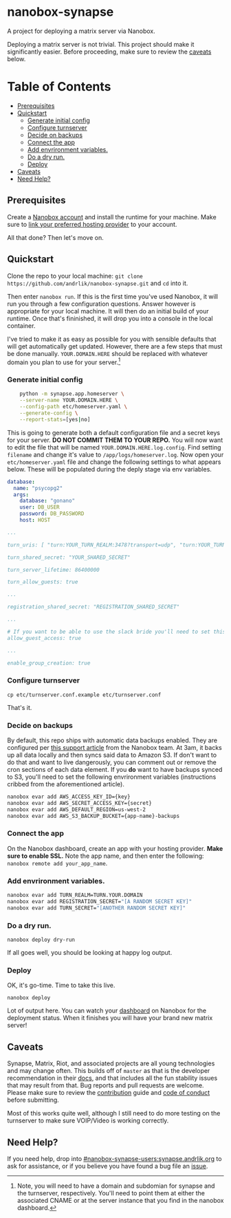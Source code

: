 # nanobox-synapse

A project for deploying a matrix server via Nanobox.

Deploying a matrix server is not trivial. This project should make it significantly easier. Before proceeding, make sure to review the [caveats][1] below.

[1]: #caveats

Table of Contents
=================

* [Prerequisites](#prerequisites)
* [Quickstart](#quickstart)
  * [Generate initial config](#generate-initial-config)
  * [Configure turnserver](#configure-turnserver)
  * [Decide on backups](#decide-on-backups)
  * [Connect the app](#connect-the-app)
  * [Add envrironment variables.](#add-envrironment-variables)
  * [Do a dry run.](#do-a-dry-run)
  * [Deploy](#deploy)
* [Caveats](#caveats)
* [Need Help?](#need-help)

## Prerequisites

Create a [Nanobox account][nano] and install the runtime for your machine. Make sure to [link your preferred hosting provider][prov] to your account. 

All that done? Then let's move on.

[nano]: https://nanobox.io
[prov]: https://docs.nanobox.io/providers/hosting-accounts/

## Quickstart

Clone the repo to your local machine: `git clone https://github.com/andrlik/nanobox-synapse.git` and `cd` into it.

Then enter `nanobox run`. If this is the first time you've used Nanobox, it will run you through a few configuration questions. Answer however is appropriate for your local machine. It will then do an initial build of your runtime. Once that's fininished, it will drop you into a console in the local container.

I've tried to make it as easy as possible for you with sensible defaults that will get automatically get updated. However, there are a few steps that must be done manually. `YOUR.DOMAIN.HERE` should be replaced with whatever domain you plan to use for your server.[^1]

[^1]: Note, you will need to have a domain and subdomian for synapse and the turnserver, respectively. You'll need to point them at either the associated CNAME or at the server instance that you find in the nanobox dashboard.

### Generate initial config

```bash
    python -m synapse.app.homeserver \
    --server-name YOUR.DOMAIN.HERE \
    --config-path etc/homeserver.yaml \
    --generate-config \
    --report-stats=[yes|no]
```

This is going to generate both a default configuration file and a secret keys for your server. **DO NOT COMMIT THEM TO YOUR REPO.** You will now want to edit the file that will be named `YOUR.DOMAIN.HERE.log.config`. Find setting `filename` and change it's value to `/app/logs/homeserver.log`. Now open your `etc/homeserver.yaml` file and change the following settings to what appears below. These will be populated during the deply stage via env variables.

```yaml
database:
  name: "psycopg2"
  args:
    database: "gonano"
    user: DB_USER
    password: DB_PASSWORD
    host: HOST

...

turn_uris: [ "turn:YOUR_TURN_REALM:3478?transport=udp", "turn:YOUR_TURN_REALM:3478?transport=tcp" ]

turn_shared_secret: "YOUR_SHARED_SECRET"

turn_server_lifetime: 86400000

turn_allow_guests: true

...

registration_shared_secret: "REGISTRATION_SHARED_SECRET"

...

# If you want to be able to use the slack bride you'll need to set this to true
allow_guest_access: true

...

enable_group_creation: true
```

### Configure turnserver

`cp etc/turnserver.conf.example etc/turnserver.conf`

That's it.

### Decide on backups

By default, this repo ships with automatic data backups enabled. They are configured per [this support article][bunano] from the Nanobox team. At 3am, it backs up all data locally and then syncs said data to Amazon S3. If don't want to do that and want to live dangerously, you can comment out or remove the cron sections of each data element. If you **do** want to have backups synced to S3, you'll need to set the following envrironment variables (instructions cribbed from the aforementioned article).

```bash
nanobox evar add AWS_ACCESS_KEY_ID={key}  
nanobox evar add AWS_SECRET_ACCESS_KEY={secret}  
nanobox evar add AWS_DEFAULT_REGION=us-west-2  
nanobox evar add AWS_S3_BACKUP_BUCKET={app-name}-backups
```

[bunano]: https://content.nanobox.io/data-safety-with-nanobox-backup-and-recovery/

### Connect the app

On the Nanobox dashboard, create an app with your hosting provider. **Make sure to enable SSL.** Note the app name, and then enter the following: `nanobox remote add your_app_name`.

### Add envrironment variables.

```bash
nanobox evar add TURN_REALM=TURN.YOUR.DOMAIN
nanobox evar add REGISTRATION_SECRET="[A RANDOM SECRET KEY]"
nanobox evar add TURN_SECRET="[ANOTHER RANDOM SECRET KEY]"
```

### Do a dry run.

`nanobox deploy dry-run`

If all goes well, you should be looking at happy log output.

### Deploy

OK, it's go-time. Time to take this live.

`nanobox deploy`

Lot of output here. You can watch your [dashboard][db] on Nanobox for the deployment status. When it finishes you will have your brand new matrix server!

[db]: https://dashboard.nanobox.io

## Caveats

Synapse, Matrix, Riot, and associated projects are all young technologies and may change often. This builds off of `master` as that is the developer recommendation in their [docs][docs], and that includes all the fun stability issues that may result from that. Bug reports and pull requests are welcome. Please make sure to review the [contribution][contrib] guide and [code of conduct][coc] before submitting.

Most of this works quite well, although I still need to do more testing on the turnserver to make sure VOIP/Video is working correctly.

[docs]: https://github.com/matrix-org/synapse/blob/master/README.md
[contrib]: https://github.com/andrlik/nanobox-synapse/blob/master/CONTRIBUTING.md
[coc]: https://github.com/andrlik/nanobox-synapse/blob/master/CODE_OF_CONDUCT.md

## Need Help?

If you need help, drop into [#nanobox-synapse-users:synapse.andrlik.org][nsu] to ask for assistance, or if you believe you have found a bug file an [issue][ghi].

[nsu]: https://synapse.andrlik.org/_matrix/client/#/room/!jxrknrxhpmVWZpUnTD:synapse.andrlik.org
[ghi]: https://github.com/andrlik/nanobox-synapse/issues/

